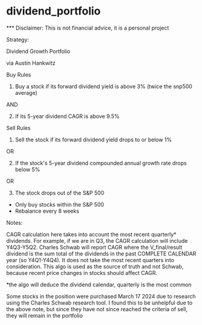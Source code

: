 # dividend_portfolio

*** Disclaimer: This is not financial advice, it is a personal project

Strategy: 


Dividend Growth Portfolio

via Austin Hankwitz

Buy Rules

1) Buy a stock if its forward dividend yield is above 3% (twice the snp500 average)

AND

2) If its 5-year dividend CAGR is above 9.5%



Sell Rules

1) Sell the stock if its forward dividend yield drops to or below 1%

OR

2) If the stock's 5-year dividend compounded annual growth rate drops below 5%

OR 

3) The stock drops out of the S&P 500

* Only buy stocks within the S&P 500
* Rebalance every 8 weeks

Notes:

CAGR calculation here takes into account the most recent quarterly* dividends. For example, if we are in Q3, the CAGR calculation will include Y4Q3-Y5Q2. Charles Schwab will report CAGR where the V_final/result dividend is the sum total of the dividends in the past COMPLETE CALENDAR year (so Y4Q1-Y4Q4). It does not take the most recent quarters into consideration. This algo is used as the source of truth and not Schwab, because recent price changes in stocks should affect CAGR.

*the algo will deduce the dividend calendar, quarterly is the most common

Some stocks in the position were purchased March 17 2024 due to research using the Charles Schwab research tool. I found this to be unhelpful due to the above note, but since they have not since reached the criteria of sell, they will remain in the portfolio